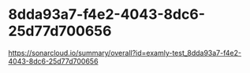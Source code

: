 # 8dda93a7-f4e2-4043-8dc6-25d77d700656
https://sonarcloud.io/summary/overall?id=examly-test_8dda93a7-f4e2-4043-8dc6-25d77d700656
